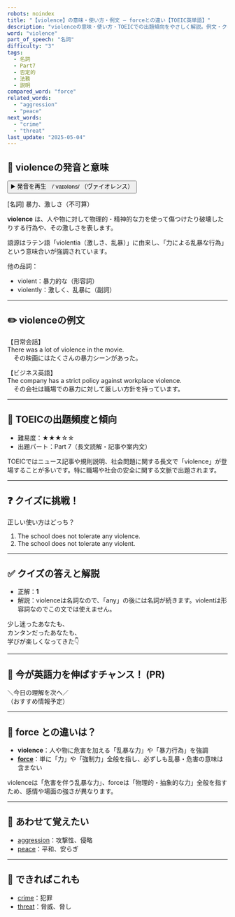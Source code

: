 ```yaml
---
robots: noindex
title: "【violence】の意味・使い方・例文 ― forceとの違い【TOEIC英単語】"
description: "violenceの意味・使い方・TOEICでの出題傾向をやさしく解説。例文・クイズ付きでforceとの違いもわかりやすく学べます。"
word: "violence"
part_of_speech: "名詞"
difficulty: "3"
tags:
  - 名詞
  - Part7
  - 否定的
  - 法務
  - 説明
compared_word: "force"
related_words:
  - "aggression"
  - "peace"
next_words:
  - "crime"
  - "threat"
last_update: "2025-05-04"
---
```


## 🔰 violenceの発音と意味

<button class="play-audio" onclick="playTTS('violence')">
  <span class="play-audio-main">
    ▶️ 発音を再生　/ˈvaɪələns/
  </span>
  <span class="play-audio-sub">
    （ヴァイオレンス）
  </span>
</button>

[名詞] 暴力、激しさ（不可算）

**violence** は、人や物に対して物理的・精神的な力を使って傷つけたり破壊したりする行為や、その激しさを表します。

語源はラテン語「violentia（激しさ、乱暴）」に由来し、「力による乱暴な行為」という意味合いが強調されています。

他の品詞：  
- violent：暴力的な（形容詞）
- violently：激しく、乱暴に（副詞）

---

## ✏️ violenceの例文

【日常会話】  
There was a lot of violence in the movie.  
　その映画にはたくさんの暴力シーンがあった。

【ビジネス英語】  
The company has a strict policy against workplace violence.  
　その会社は職場での暴力に対して厳しい方針を持っています。

---

## 🎯 TOEICの出題頻度と傾向

- 難易度：★★★☆☆
- 出題パート：Part 7（長文読解・記事や案内文）

TOEICではニュース記事や規則説明、社会問題に関する長文で「violence」が登場することが多いです。特に職場や社会の安全に関する文脈で出題されます。

---

## ❓ クイズに挑戦！

正しい使い方はどっち？

1. The school does not tolerate any violence.  
2. The school does not tolerate any violent.

---

## ✅ クイズの答えと解説

- 正解：**1**
- 解説：violenceは名詞なので、「any」の後には名詞が続きます。violentは形容詞なのでこの文では使えません。

少し迷ったあなたも、  
カンタンだったあなたも、  
学びが楽しくなってきた👇️

---

## 🚀 今が英語力を伸ばすチャンス！ (PR)

<div class="info-center">
＼今日の理解を次へ／<br>  
（おすすめ情報予定）
</div>

---

## 🤔  force との違いは？

- **violence**：人や物に危害を加える「乱暴な力」や「暴力行為」を強調
- **[force](/word/force)**：単に「力」や「強制力」全般を指し、必ずしも乱暴・危害の意味は含まない

violenceは「危害を伴う乱暴な力」、forceは「物理的・抽象的な力」全般を指すため、感情や場面の強さが異なります。

---

## 🧩 あわせて覚えたい

- [aggression](/word/aggression)：攻撃性、侵略
- [peace](/word/peace)：平和、安らぎ

---

## 📖 できればこれも

- [crime](/word/crime)：犯罪
- [threat](/word/threat)：脅威、脅し

<!-- cvid: aid43_bid45 -->
